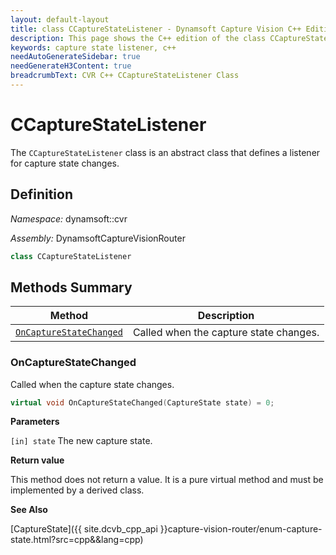```yaml
---
layout: default-layout
title: class CCaptureStateListener - Dynamsoft Capture Vision C++ Edition API Reference
description: This page shows the C++ edition of the class CCaptureStateListener in Dynamsoft Capture Vision Router Module.
keywords: capture state listener, c++
needAutoGenerateSidebar: true
needGenerateH3Content: true
breadcrumbText: CVR C++ CCaptureStateListener Class
---
```


# CCaptureStateListener

The `CCaptureStateListener` class is an abstract class that defines a listener for capture state changes. 

## Definition

*Namespace:* dynamsoft::cvr

*Assembly:* DynamsoftCaptureVisionRouter

```cpp
class CCaptureStateListener
```

## Methods Summary

| Method                                            | Description                            |
| ------------------------------------------------- | -------------------------------------- |
| [`OnCaptureStateChanged`](#oncapturestatechanged) | Called when the capture state changes. |

### OnCaptureStateChanged

Called when the capture state changes.

```cpp
virtual void OnCaptureStateChanged(CaptureState state) = 0;
```

**Parameters**

`[in] state` The new capture state.

**Return value**

This method does not return a value. It is a pure virtual method and must be implemented by a derived class.

**See Also**

[CaptureState]({{ site.dcvb_cpp_api }}capture-vision-router/enum-capture-state.html?src=cpp&&lang=cpp)
